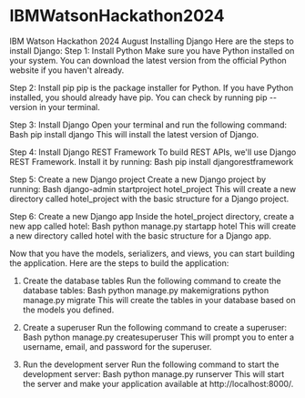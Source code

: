 # IBMWatsonHackathon2024
IBM Watson Hackathon 2024 August
Installing Django
Here are the steps to install Django:
Step 1: Install Python
Make sure you have Python installed on your system. You can download the latest version from the official Python website if you haven't already.

Step 2: Install pip
pip is the package installer for Python. If you have Python installed, you should already have pip. You can check by running pip --version in your terminal.

Step 3: Install Django
Open your terminal and run the following command:
Bash
pip install django
This will install the latest version of Django.

Step 4: Install Django REST Framework
To build REST APIs, we'll use Django REST Framework. Install it by running:
Bash
pip install djangorestframework

Step 5: Create a new Django project
Create a new Django project by running:
Bash
django-admin startproject hotel_project
This will create a new directory called hotel_project with the basic structure for a Django project.

Step 6: Create a new Django app
Inside the hotel_project directory, create a new app called hotel:
Bash
python manage.py startapp hotel
This will create a new directory called hotel with the basic structure for a Django app.

Now that you have the models, serializers, and views, you can start building the application.
Here are the steps to build the application:
1. Create the database tables
Run the following command to create the database tables:
Bash
python manage.py makemigrations
python manage.py migrate
This will create the tables in your database based on the models you defined.

2. Create a superuser
Run the following command to create a superuser:
Bash
python manage.py createsuperuser
This will prompt you to enter a username, email, and password for the superuser.

3. Run the development server
Run the following command to start the development server:
Bash
python manage.py runserver
This will start the server and make your application available at http://localhost:8000/.